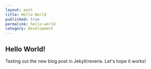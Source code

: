 ```yaml
---
layout: post
title: Hello World
published: true
permalink: hello-world
category: Development
---
```

## Hello World!
Testing out the new blog post in Jekyll/reverie. Let's hope it works!
